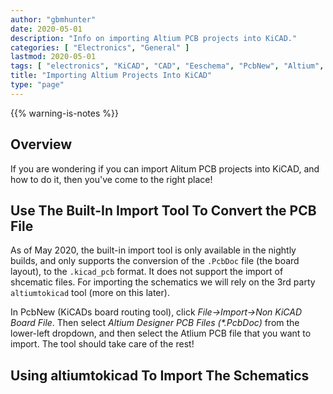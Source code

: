 ```yaml
---
author: "gbmhunter"
date: 2020-05-01
description: "Info on importing Altium PCB projects into KiCAD."
categories: [ "Electronics", "General" ]
lastmod: 2020-05-01
tags: [ "electronics", "KiCAD", "CAD", "Eeschema", "PcbNew", "Altium", "import", "importing", "PCB" ]
title: "Importing Altium Projects Into KiCAD"
type: "page"
---
```


{{% warning-is-notes %}}

## Overview

If you are wondering if you can import Alitum PCB projects into KiCAD, and how to do it, then you've come to the right place!

## Use The Built-In Import Tool To Convert the PCB File

As of May 2020, the built-in import tool is only available in the nightly builds, and only supports the conversion of the `.PcbDoc` file (the board layout), to the `.kicad_pcb` format. It does not support the import of shcematic files. For importing the schematics we will rely on the 3rd party `altiumtokicad` tool (more on this later).

In PcbNew (KiCADs board routing tool), click _File->Import->Non KiCAD Board File_. Then select _Altium Designer PCB Files (*.PcbDoc)_ from the lower-left dropdown, and then select the Atlium PCB file that you want to import. The tool should take care of the rest!

## Using altiumtokicad To Import The Schematics



